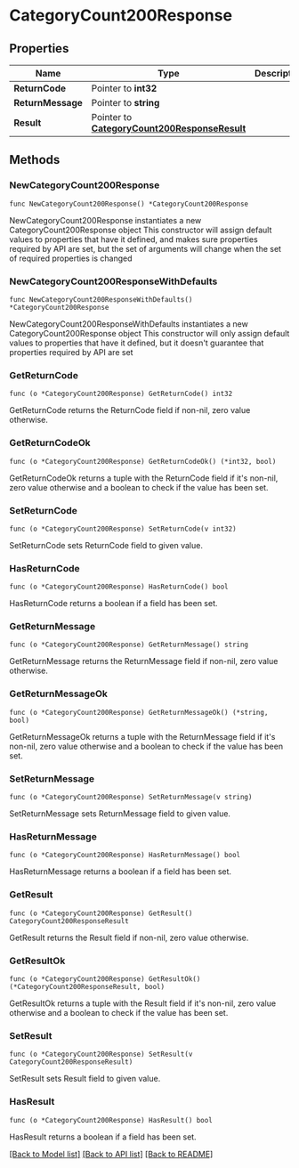 # CategoryCount200Response

## Properties

Name | Type | Description | Notes
------------ | ------------- | ------------- | -------------
**ReturnCode** | Pointer to **int32** |  | [optional] 
**ReturnMessage** | Pointer to **string** |  | [optional] 
**Result** | Pointer to [**CategoryCount200ResponseResult**](CategoryCount200ResponseResult.md) |  | [optional] 

## Methods

### NewCategoryCount200Response

`func NewCategoryCount200Response() *CategoryCount200Response`

NewCategoryCount200Response instantiates a new CategoryCount200Response object
This constructor will assign default values to properties that have it defined,
and makes sure properties required by API are set, but the set of arguments
will change when the set of required properties is changed

### NewCategoryCount200ResponseWithDefaults

`func NewCategoryCount200ResponseWithDefaults() *CategoryCount200Response`

NewCategoryCount200ResponseWithDefaults instantiates a new CategoryCount200Response object
This constructor will only assign default values to properties that have it defined,
but it doesn't guarantee that properties required by API are set

### GetReturnCode

`func (o *CategoryCount200Response) GetReturnCode() int32`

GetReturnCode returns the ReturnCode field if non-nil, zero value otherwise.

### GetReturnCodeOk

`func (o *CategoryCount200Response) GetReturnCodeOk() (*int32, bool)`

GetReturnCodeOk returns a tuple with the ReturnCode field if it's non-nil, zero value otherwise
and a boolean to check if the value has been set.

### SetReturnCode

`func (o *CategoryCount200Response) SetReturnCode(v int32)`

SetReturnCode sets ReturnCode field to given value.

### HasReturnCode

`func (o *CategoryCount200Response) HasReturnCode() bool`

HasReturnCode returns a boolean if a field has been set.

### GetReturnMessage

`func (o *CategoryCount200Response) GetReturnMessage() string`

GetReturnMessage returns the ReturnMessage field if non-nil, zero value otherwise.

### GetReturnMessageOk

`func (o *CategoryCount200Response) GetReturnMessageOk() (*string, bool)`

GetReturnMessageOk returns a tuple with the ReturnMessage field if it's non-nil, zero value otherwise
and a boolean to check if the value has been set.

### SetReturnMessage

`func (o *CategoryCount200Response) SetReturnMessage(v string)`

SetReturnMessage sets ReturnMessage field to given value.

### HasReturnMessage

`func (o *CategoryCount200Response) HasReturnMessage() bool`

HasReturnMessage returns a boolean if a field has been set.

### GetResult

`func (o *CategoryCount200Response) GetResult() CategoryCount200ResponseResult`

GetResult returns the Result field if non-nil, zero value otherwise.

### GetResultOk

`func (o *CategoryCount200Response) GetResultOk() (*CategoryCount200ResponseResult, bool)`

GetResultOk returns a tuple with the Result field if it's non-nil, zero value otherwise
and a boolean to check if the value has been set.

### SetResult

`func (o *CategoryCount200Response) SetResult(v CategoryCount200ResponseResult)`

SetResult sets Result field to given value.

### HasResult

`func (o *CategoryCount200Response) HasResult() bool`

HasResult returns a boolean if a field has been set.


[[Back to Model list]](../README.md#documentation-for-models) [[Back to API list]](../README.md#documentation-for-api-endpoints) [[Back to README]](../README.md)


